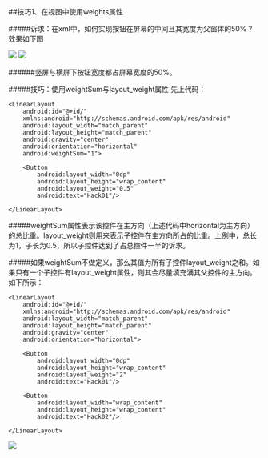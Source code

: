##技巧1、在视图中使用weights属性

#####诉求：在xml中，如何实现按钮在屏幕的中间且其宽度为父窗体的50%？效果如下图


<img src="https://github.com/ElvizLai/50_Android_Hacks/images/hack01/hack01_1" />
<img src="https://github.com/ElvizLai/50_Android_Hacks/images/hack01/hack01_2" />

######竖屏与横屏下按钮宽度都占屏幕宽度的50%。

#####技巧：使用weightSum与layout_weight属性
先上代码：
```
<LinearLayout
    android:id="@+id/"
    xmlns:android="http://schemas.android.com/apk/res/android"
    android:layout_width="match_parent"
    android:layout_height="match_parent"
    android:gravity="center"
    android:orientation="horizontal"
    android:weightSum="1">

    <Button
        android:layout_width="0dp"
        android:layout_height="wrap_content"
        android:layout_weight="0.5"
        android:text="Hack01"/>

</LinearLayout>
```
#####weightSum属性表示该控件在主方向（上述代码中horizontal为主方向）的总比重。layout_weight则用来表示子控件在主方向所占的比重。上例中，总长为1，子长为0.5，所以子控件达到了占总控件一半的诉求。

#####如果weightSum不做定义，那么其值为所有子控件layout_weight之和。如果只有一个子控件有layout_weight属性，则其会尽量填充满其父控件的主方向。如下所示：
```
<LinearLayout
    android:id="@+id/"
    xmlns:android="http://schemas.android.com/apk/res/android"
    android:layout_width="match_parent"
    android:layout_height="match_parent"
    android:gravity="center"
    android:orientation="horizontal">

    <Button
        android:layout_width="0dp"
        android:layout_height="wrap_content"
        android:layout_weight="2"
        android:text="Hack01"/>

    <Button
        android:layout_width="wrap_content"
        android:layout_height="wrap_content"
        android:text="Hack02"/>

</LinearLayout>
```
<img src="https://github.com/ElvizLai/50_Android_Hacks/images/hack01/hack01_3" />
